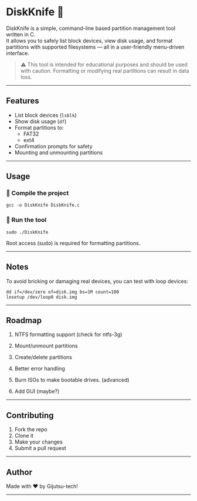 # DiskKnife 🔪

DiskKnife is a simple, command-line based partition management tool written in C.  
It allows you to safely list block devices, view disk usage, and format partitions with supported filesystems — all in a user-friendly menu-driven interface.

> ⚠️ This tool is intended for educational purposes and should be used with caution. Formatting or modifying real partitions can result in data loss.

---

## Features

- List block devices (`lsblk`)
- Show disk usage (`df`)
- Format partitions to:
   - FAT32
   - ext4
- Confirmation prompts for safety
- Mounting and unmounting partitions

---

## Usage

### 🔧 Compile the project

```
gcc -o DiskKnife DiskKnife.c
```
### 🚀 Run the tool

```
sudo ./DiskKnife
```
Root access (sudo) is required for formatting partitions.

___

## Notes

To avoid bricking or damaging real devices, you can test with loop devices:
```
dd if=/dev/zero of=disk.img bs=1M count=100
losetup /dev/loop0 disk.img
```

___

## Roadmap

1. NTFS formatting support (check for ntfs-3g)

2. Mount/unmount partitions

3. Create/delete partitions

4. Better error handling

6. Burn ISOs to make bootable drives. (advanced)

6. Add GUI (maybe?)

___

## Contributing

1. Fork the repo
2. Clone it
3. Make your changes
4. Submit a pull request

___

## Author

Made with ❤️ by Gijutsu-tech!

____
